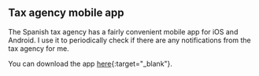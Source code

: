 ## Tax agency mobile app

The Spanish tax agency has a fairly convenient mobile app for iOS and Android. I use it to periodically check if there
are any notifications from the tax agency for me.

You can download the app
[here](https://sede.agenciatributaria.gob.es/Sede/en_gb/ayuda/app-agencia-tributaria.html){:target="_blank"}.
